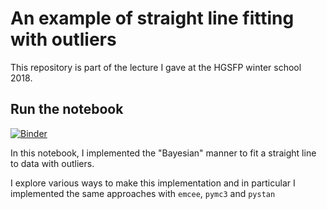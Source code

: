 # An example of straight line fitting with outliers


This repository is part of the lecture I gave at the HGSFP winter school 2018.

## Run the notebook 

[![Binder](https://mybinder.org/badge.svg)](https://mybinder.org/v2/gh/mfouesneau/HGSFP/master?filepath=straighlinefit.ipynb)


In this notebook, I implemented the "Bayesian" manner to fit a straight line to data with outliers.

I explore various ways to make this implementation and in particular I implemented the same approaches with `emcee`, `pymc3` and `pystan` 
